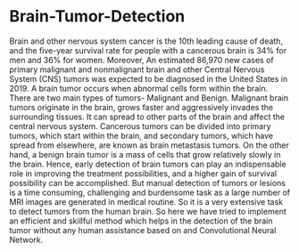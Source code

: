 # Brain-Tumor-Detection

Brain and other nervous system cancer is the 10th leading cause of death, and the five-year survival rate for people with a cancerous brain is 34% for men and 36% for women. Moreover, An estimated 86,970 new cases of primary malignant and nonmalignant brain and other Central Nervous System (CNS) tumors was expected to be diagnosed in the United States in 2019. A brain tumor occurs when abnormal cells form within the brain. There are two main types of tumors- Malignant and Benign. Malignant brain tumors originate in the brain, grows faster and aggressively invades the surrounding tissues. It can spread to other parts of the brain and affect the central nervous system. Cancerous tumors can be divided into primary tumors, which start within the brain, and secondary tumors, which have spread from elsewhere, are known as brain metastasis tumors. On the other hand, a benign brain tumor is a mass of cells that grow relatively slowly in the brain. Hence, early detection of brain tumors can play an indispensable role in improving the treatment possibilities, and a higher gain of survival possibility can be accomplished. But manual detection of tumors or lesions is a time consuming, challenging and burdensome task as a large number of MRI images are generated in medical routine. So it is a very extensive task to detect tumors from the human brain. So here we have tried to implement an efficient and skillful method which helps in the detection of the brain tumor without any human assistance based on and Convolutional Neural Network.
